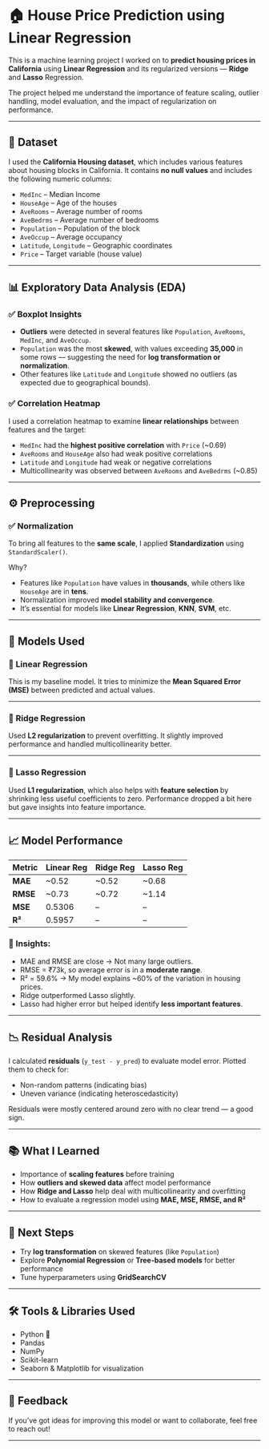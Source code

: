 # 🏠 House Price Prediction using Linear Regression

This is a machine learning project I worked on to **predict housing prices in California** using **Linear Regression** and its regularized versions — **Ridge** and **Lasso** Regression.

The project helped me understand the importance of feature scaling, outlier handling, model evaluation, and the impact of regularization on performance.

---

## 📂 Dataset

I used the **California Housing dataset**, which includes various features about housing blocks in California. It contains **no null values** and includes the following numeric columns:

- `MedInc` – Median Income
- `HouseAge` – Age of the houses
- `AveRooms` – Average number of rooms
- `AveBedrms` – Average number of bedrooms
- `Population` – Population of the block
- `AveOccup` – Average occupancy
- `Latitude`, `Longitude` – Geographic coordinates
- `Price` – Target variable (house value)

---

## 📊 Exploratory Data Analysis (EDA)

### ✅ Boxplot Insights

- **Outliers** were detected in several features like `Population`, `AveRooms`, `MedInc`, and `AveOccup`.
- `Population` was the most **skewed**, with values exceeding **35,000** in some rows — suggesting the need for **log transformation or normalization**.
- Other features like `Latitude` and `Longitude` showed no outliers (as expected due to geographical bounds).

### ✅ Correlation Heatmap

I used a correlation heatmap to examine **linear relationships** between features and the target:

- `MedInc` had the **highest positive correlation** with `Price` (~0.69)
- `AveRooms` and `HouseAge` also had weak positive correlations
- `Latitude` and `Longitude` had weak or negative correlations
- Multicollinearity was observed between `AveRooms` and `AveBedrms` (~0.85)

---

## ⚙️ Preprocessing

### ✅ Normalization

To bring all features to the **same scale**, I applied **Standardization** using `StandardScaler()`.

Why?

- Features like `Population` have values in **thousands**, while others like `HouseAge` are in **tens**.
- Normalization improved **model stability and convergence**.
- It’s essential for models like **Linear Regression**, **KNN**, **SVM**, etc.

---

## 🧠 Models Used

### 🔹 Linear Regression

This is my baseline model. It tries to minimize the **Mean Squared Error (MSE)** between predicted and actual values.

---

### 🔹 Ridge Regression

Used **L2 regularization** to prevent overfitting. It slightly improved performance and handled multicollinearity better.

---

### 🔹 Lasso Regression

Used **L1 regularization**, which also helps with **feature selection** by shrinking less useful coefficients to zero. Performance dropped a bit here but gave insights into feature importance.

---

## 📈 Model Performance

| Metric     | Linear Reg | Ridge Reg | Lasso Reg |
|------------|------------|-----------|------------|
| **MAE**    | ~0.52      | ~0.52     | ~0.68       |
| **RMSE**   | ~0.73      | ~0.72     | ~1.14       |
| **MSE**    | 0.5306     | –         | –           |
| **R²**     | 0.5957     | –         | –           |

### 📌 Insights:

- MAE and RMSE are close → Not many large outliers.
- RMSE = ₹73k, so average error is in a **moderate range**.
- R² = 59.6% → My model explains ~60% of the variation in housing prices.
- Ridge outperformed Lasso slightly.
- Lasso had higher error but helped identify **less important features**.

---

## 📉 Residual Analysis

I calculated **residuals** (`y_test - y_pred`) to evaluate model error. Plotted them to check for:

- Non-random patterns (indicating bias)
- Uneven variance (indicating heteroscedasticity)

Residuals were mostly centered around zero with no clear trend — a good sign.

---

## 📚 What I Learned

- Importance of **scaling features** before training
- How **outliers and skewed data** affect model performance
- How **Ridge and Lasso** help deal with multicollinearity and overfitting
- How to evaluate a regression model using **MAE, MSE, RMSE, and R²**

---

## 🚀 Next Steps

- Try **log transformation** on skewed features (like `Population`)
- Explore **Polynomial Regression** or **Tree-based models** for better performance
- Tune hyperparameters using **GridSearchCV**

---

## 🛠️ Tools & Libraries Used

- Python 🐍
- Pandas
- NumPy
- Scikit-learn
- Seaborn & Matplotlib for visualization

---

## 💬 Feedback

If you’ve got ideas for improving this model or want to collaborate, feel free to reach out!

---

